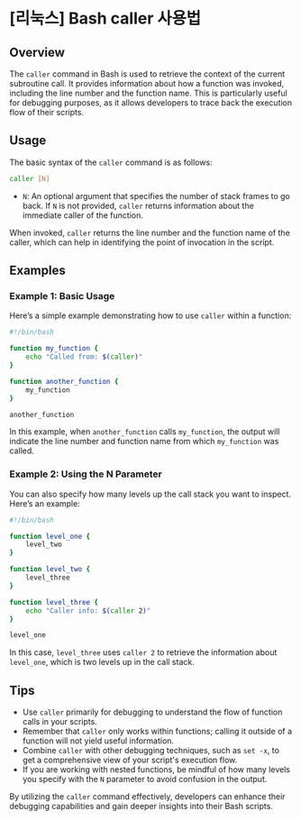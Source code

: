 # [리눅스] Bash caller 사용법

## Overview
The `caller` command in Bash is used to retrieve the context of the current subroutine call. It provides information about how a function was invoked, including the line number and the function name. This is particularly useful for debugging purposes, as it allows developers to trace back the execution flow of their scripts.

## Usage
The basic syntax of the `caller` command is as follows:

```bash
caller [N]
```

- `N`: An optional argument that specifies the number of stack frames to go back. If `N` is not provided, `caller` returns information about the immediate caller of the function.

When invoked, `caller` returns the line number and the function name of the caller, which can help in identifying the point of invocation in the script.

## Examples

### Example 1: Basic Usage
Here’s a simple example demonstrating how to use `caller` within a function:

```bash
#!/bin/bash

function my_function {
    echo "Called from: $(caller)"
}

function another_function {
    my_function
}

another_function
```

In this example, when `another_function` calls `my_function`, the output will indicate the line number and function name from which `my_function` was called.

### Example 2: Using the N Parameter
You can also specify how many levels up the call stack you want to inspect. Here’s an example:

```bash
#!/bin/bash

function level_one {
    level_two
}

function level_two {
    level_three
}

function level_three {
    echo "Caller info: $(caller 2)"
}

level_one
```

In this case, `level_three` uses `caller 2` to retrieve the information about `level_one`, which is two levels up in the call stack.

## Tips
- Use `caller` primarily for debugging to understand the flow of function calls in your scripts.
- Remember that `caller` only works within functions; calling it outside of a function will not yield useful information.
- Combine `caller` with other debugging techniques, such as `set -x`, to get a comprehensive view of your script's execution flow.
- If you are working with nested functions, be mindful of how many levels you specify with the `N` parameter to avoid confusion in the output.

By utilizing the `caller` command effectively, developers can enhance their debugging capabilities and gain deeper insights into their Bash scripts.